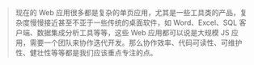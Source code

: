 > 现在的 Web 应用很多都是复杂的单页应用，尤其是一些工具类的产品，复杂度慢慢接近甚至不亚于一些传统的桌面软件，如 Word、Excel、SQL 客户端、数据集成分析工具等等，这些 Web 应用都可以说是大规模 JS 应用，需要一个团队来协作迭代开发。那么协作效率、代码可读性、可维护性、健壮性等等都是我们应该重点专注的点。

